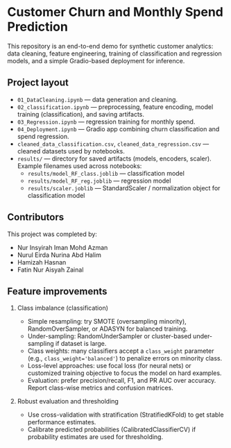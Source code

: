 # Customer Churn and Monthly Spend Prediction

This repository is an end-to-end demo for synthetic customer analytics: data cleaning, feature engineering, training of classification and regression models, and a simple Gradio-based deployment for inference.

## Project layout

- `01_DataCleaning.ipynb` — data generation and cleaning.
- `02_classification.ipynb` — preprocessing, feature encoding, model training (classification), and saving artifacts.
- `03_Regression.ipynb` — regression training for monthly spend.
- `04_Deployment.ipynb` — Gradio app combining churn classification and spend regression.
- `cleaned_data_classification.csv`, `cleaned_data_regression.csv` — cleaned datasets used by notebooks.
- `results/` — directory for saved artifacts (models, encoders, scaler). Example filenames used across notebooks:
  - `results/model_RF_class.joblib` — classification model
  - `results/model_RF_reg.joblib` — regression model
  - `results/scaler.joblib` — StandardScaler / normalization object for classification model

## Contributors

This project was completed by:

- Nur Insyirah Iman Mohd Azman
- Nurul Eirda Nurina Abd Halim
- Hamizah Hasnan
- Fatin Nur Aisyah Zainal

## Feature improvements
1) Class imbalance (classification)
	- Simple resampling: try SMOTE (oversampling minority), RandomOverSampler, or ADASYN for balanced training.
	- Under-sampling: RandomUnderSampler or cluster-based under-sampling if dataset is large.
	- Class weights: many classifiers accept a `class_weight` parameter (e.g., `class_weight='balanced'`) to penalize errors on minority class.
	- Loss-level approaches: use focal loss (for neural nets) or customized training objective to focus the model on hard examples.
	- Evaluation: prefer precision/recall, F1, and PR AUC over accuracy. Report class-wise metrics and confusion matrices.

2) Robust evaluation and thresholding
	- Use cross-validation with stratification (StratifiedKFold) to get stable performance estimates.
	- Calibrate predicted probabilities (CalibratedClassifierCV) if probability estimates are used for thresholding.